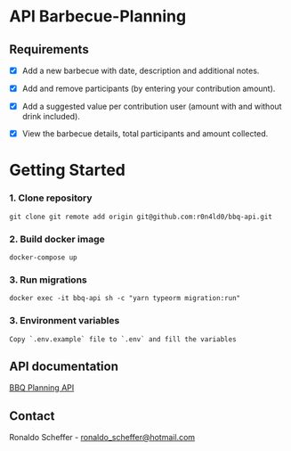 # API Barbecue-Planning

## Requirements

- [x] Add a new barbecue with date, description and additional notes.

- [x] Add and remove participants (by entering your contribution amount).

- [x] Add a suggested value per contribution user (amount with and without drink included).

- [x] View the barbecue details, total participants and amount collected.

# Getting Started

### 1. Clone repository
```
git clone git remote add origin git@github.com:r0n4ld0/bbq-api.git
```
### 2. Build docker image
```
docker-compose up
```
### 3. Run migrations
```
docker exec -it bbq-api sh -c "yarn typeorm migration:run"
```
### 3. Environment variables
```
Copy `.env.example` file to `.env` and fill the variables
```

## API documentation
  [BBQ Planning API](http://localhost:3333/api-docs/)

## Contact
Ronaldo Scheffer - ronaldo_scheffer@hotmail.com
